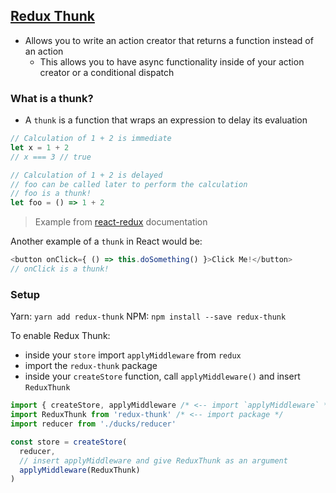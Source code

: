 ## [Redux Thunk](https://github.com/gaearon/redux-thunk)

- Allows you to write an action creator that returns a function instead of an action
  - This allows you to have async functionality inside of your action creator or a conditional dispatch

### What is a thunk?
- A `thunk` is a function that wraps an expression to delay its evaluation
```js
// Calculation of 1 + 2 is immediate
let x = 1 + 2 
// x === 3 // true

// Calculation of 1 + 2 is delayed
// foo can be called later to perform the calculation
// foo is a thunk!
let foo = () => 1 + 2
```
> Example from [react-redux](https://github.com/gaearon/redux-thunk) documentation

Another example of a `thunk` in React would be:
```js
<button onClick={ () => this.doSomething() }>Click Me!</button>
// onClick is a thunk!
```
### Setup
Yarn: `yarn add redux-thunk`
NPM: `npm install --save redux-thunk`

To enable Redux Thunk:

- inside your `store` import `applyMiddleware` from `redux`
- import the `redux-thunk` package
- inside your `createStore` function, call `applyMiddleware()` and insert `ReduxThunk`
```js
import { createStore, applyMiddleware /* <-- import `applyMiddleware` */ } from 'redux'
import ReduxThunk from 'redux-thunk' /* <-- import package */
import reducer from './ducks/reducer'

const store = createStore(
  reducer, 
  // insert applyMiddleware and give ReduxThunk as an argument
  applyMiddleware(ReduxThunk)
)
```